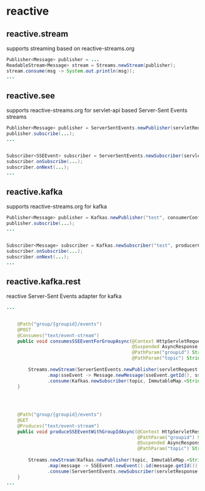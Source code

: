 
reactive
======




reactive.stream
---------------
supports streaming based on reactive-streams.org


```java
Publisher<Message> publisher = ...
ReadableStream<Message> stream = Streams.newStream(publisher);
stream.consume(msg -> System.out.println(msg));       
...

```




reactive.see
---------------
supports reactive-streams.org for servlet-api based Server-Sent Events streams


```java
Publisher<Message> publisher = ServerSentEvents.newPublisher(servletRequest.getInputStream())
publisher.subscribe(...);
...


Subscriber<SSEEvent> subscriber = ServerSentEvents.newSubscriber(servletResponse.getOutputStream(), executor)
subscriber.onSubscribe(...);
subscriber.onNext(...);
...

```


reactive.kafka
---------------
supports reactive-streams.org for kafka 

```java
Publisher<Message> publisher = Kafkas.newPublisher("test", consumerConfig);
publisher.subscribe(...);
...


Subscriber<Message> subscriber = Kafkas.newSubscriber("test", producerConfig);
subscriber.onSubscribe(...);
subscriber.onNext(...);
...

```


reactive.kafka.rest
---------------
reactive Server-Sent Events adapter for kafka 


```java
...

   
    @Path("group/{groupid}/events")
    @POST
    @Consumes("text/event-stream")
    public void consumesSSEEventForGroupAsync(@Context HttpServletRequest servletRequest, 
                                              @Suspended AsyncResponse asyncResponse,
                                              @PathParam("groupid") String groupid,
                                              @PathParam("topic") String topic) throws IOException { 
                            
        Streams.newStream(ServerSentEvents.newPublisher(servletRequest.getInputStream()))
               .map(sseEvent -> Message.newMessage(sseEvent.getId(), sseEvent.getData()))
               .consume(Kafkas.newSubscriber(topic, ImmutableMap.<String, String>builder().putAll(consumerConfig).put("group.id", groupid).build()));
    }

    
    
  
    @Path("group/{groupid}/events")
    @GET
    @Produces("text/event-stream")
    public void produceSSEEventWithGroupIdAsync(@Context HttpServletResponse servletResponse, 
                                                @PathParam("groupid") String groupid,
                                                @Suspended AsyncResponse asyncResponse,
                                                @PathParam("topic") String topic) throws IOException {
        
        Streams.newStream(Kafkas.newPublisher(topic, ImmutableMap.<String, String>builder().putAll(producerConfig).put("group.id", groupid).build()))
               .map(message -> SSEEvent.newEvent().id(message.getId()).data(message.getData()))
               .consume(ServerSentEvents.newSubscriber(servletResponse.getOutputStream(), executor));
    }       
...

```

